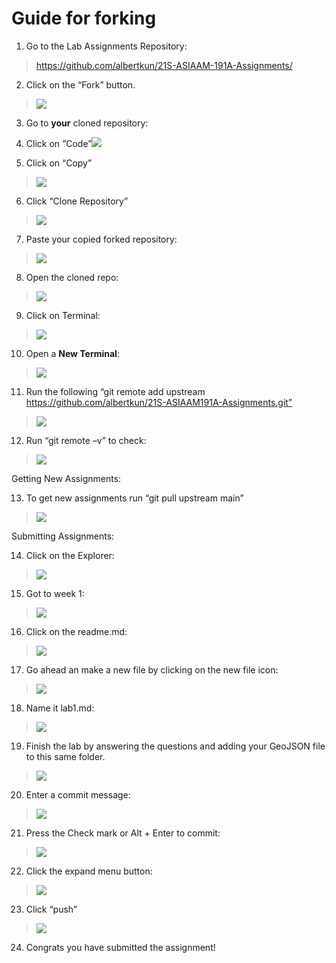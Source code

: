 # Guide for forking

1.  Go to the Lab Assignments Repository:

> <https://github.com/albertkun/21S-ASIAAM-191A-Assignments/>

2.  Click on the “Fork” button.

> <img src="media\git_forking1.png"  />

3.  Go to **your** cloned repository:

4.  Click on
    “Code”<img src="media\git_forking2.png"  />

5.  Click on “Copy”

> <img src="media\git_forking3.png"  />

6.  Click “Clone Repository”

> <img src="media\git_forking4.png"  />

7.  Paste your copied forked repository:

> <img src="media\git_forking5.png"  />

8.  Open the cloned repo:

> <img src="media\git_forking6.png"  />

9.  Click on Terminal:

> <img src="media\git_forking7.png"  />

10. Open a **New Terminal**:

> <img src="media\git_forking8.png"  />

11. Run the following “git remote add upstream
    https://github.com/albertkun/21S-ASIAAM191A-Assignments.git”

> <img src="media\git_forking9.png"  />

12. Run “git remote –v” to check:

> <img src="media\git_forking10.png"  />

Getting New Assignments:

13. To get new assignments run “git pull upstream main”

> <img src="media\git_forking11.png"  />

Submitting Assignments:

14. Click on the Explorer:

> <img src="media\git_forking12.png"  />

15. Got to week 1:

> <img src="media\git_forking13.png"  />

16. Click on the readme.md:

> <img src="media\git_forking14.png"  />

17. Go ahead an make a new file by clicking on the new file icon:

> <img src="media\git_forking15.png"  />

18. Name it lab1.md:

> <img src="media\git_forking16.png"  />

19. Finish the lab by answering the questions and adding your GeoJSON
    file to this same folder.

> <img src="media\git_forking17.png"  />

20. Enter a commit message:

> <img src="media\git_forking18.png"  />

21. Press the Check mark or Alt + Enter to commit:

> <img src="media\git_forking19.png"  />

22. Click the expand menu button:

> <img src="media\git_forking20.png"  />

23. Click “push”

> <img src="media\git_forking21.png"  />

24. Congrats you have submitted the assignment!
